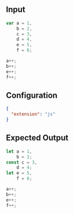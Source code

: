 
## Input
```javascript input
var a = 1,
    b = 2,
    c = 3,
    d = 4,
    e = 5,
    f = 6;

a++;
b++;
e++;
f++;
```

## Configuration
```json configuration
{
  "extension": "js"
}
```

## Expected Output
```javascript expected output
let a = 1,
    b = 2;
const c = 3,
    d = 4;
let e = 5,
    f = 6;

a++;
b++;
e++;
f++;
```
